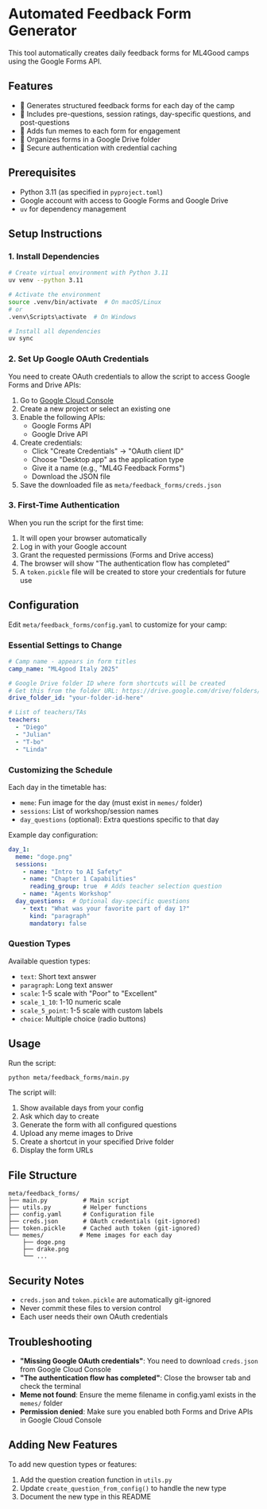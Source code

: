 # Automated Feedback Form Generator

This tool automatically creates daily feedback forms for ML4Good camps using the Google Forms API.

## Features

- 📝 Generates structured feedback forms for each day of the camp
- 🎯 Includes pre-questions, session ratings, day-specific questions, and post-questions
- 🎨 Adds fun memes to each form for engagement
- 📁 Organizes forms in a Google Drive folder
- 🔐 Secure authentication with credential caching

## Prerequisites

- Python 3.11 (as specified in `pyproject.toml`)
- Google account with access to Google Forms and Google Drive
- `uv` for dependency management

## Setup Instructions

### 1. Install Dependencies

```bash
# Create virtual environment with Python 3.11
uv venv --python 3.11

# Activate the environment
source .venv/bin/activate  # On macOS/Linux
# or
.venv\Scripts\activate  # On Windows

# Install all dependencies
uv sync
```

### 2. Set Up Google OAuth Credentials

You need to create OAuth credentials to allow the script to access Google Forms and Drive APIs:

1. Go to [Google Cloud Console](https://console.cloud.google.com/apis/credentials)
2. Create a new project or select an existing one
3. Enable the following APIs:
   - Google Forms API
   - Google Drive API
4. Create credentials:
   - Click "Create Credentials" → "OAuth client ID"
   - Choose "Desktop app" as the application type
   - Give it a name (e.g., "ML4G Feedback Forms")
   - Download the JSON file
5. Save the downloaded file as `meta/feedback_forms/creds.json`

### 3. First-Time Authentication

When you run the script for the first time:

1. It will open your browser automatically
2. Log in with your Google account
3. Grant the requested permissions (Forms and Drive access)
4. The browser will show "The authentication flow has completed"
5. A `token.pickle` file will be created to store your credentials for future use

## Configuration

Edit `meta/feedback_forms/config.yaml` to customize for your camp:

### Essential Settings to Change

```yaml
# Camp name - appears in form titles
camp_name: "ML4good Italy 2025"

# Google Drive folder ID where form shortcuts will be created
# Get this from the folder URL: https://drive.google.com/drive/folders/[FOLDER_ID]
drive_folder_id: "your-folder-id-here"

# List of teachers/TAs
teachers:
  - "Diego"
  - "Julian"
  - "T-bo"
  - "Linda"
```

### Customizing the Schedule

Each day in the timetable has:
- `meme`: Fun image for the day (must exist in `memes/` folder)
- `sessions`: List of workshop/session names
- `day_questions` (optional): Extra questions specific to that day

Example day configuration:
```yaml
day_1:
  meme: "doge.png"
  sessions:
    - name: "Intro to AI Safety"
    - name: "Chapter 1 Capabilities"
      reading_group: true  # Adds teacher selection question
    - name: "Agents Workshop"
  day_questions:  # Optional day-specific questions
    - text: "What was your favorite part of day 1?"
      kind: "paragraph"
      mandatory: false
```

### Question Types

Available question types:
- `text`: Short text answer
- `paragraph`: Long text answer
- `scale`: 1-5 scale with "Poor" to "Excellent"
- `scale_1_10`: 1-10 numeric scale
- `scale_5_point`: 1-5 scale with custom labels
- `choice`: Multiple choice (radio buttons)

## Usage

Run the script:
```bash
python meta/feedback_forms/main.py
```

The script will:
1. Show available days from your config
2. Ask which day to create
3. Generate the form with all configured questions
4. Upload any meme images to Drive
5. Create a shortcut in your specified Drive folder
6. Display the form URLs

## File Structure

```
meta/feedback_forms/
├── main.py          # Main script
├── utils.py         # Helper functions
├── config.yaml      # Configuration file
├── creds.json       # OAuth credentials (git-ignored)
├── token.pickle     # Cached auth token (git-ignored)
└── memes/          # Meme images for each day
    ├── doge.png
    ├── drake.png
    └── ...
```

## Security Notes

- `creds.json` and `token.pickle` are automatically git-ignored
- Never commit these files to version control
- Each user needs their own OAuth credentials

## Troubleshooting

- **"Missing Google OAuth credentials"**: You need to download `creds.json` from Google Cloud Console
- **"The authentication flow has completed"**: Close the browser tab and check the terminal
- **Meme not found**: Ensure the meme filename in config.yaml exists in the `memes/` folder
- **Permission denied**: Make sure you enabled both Forms and Drive APIs in Google Cloud Console

## Adding New Features

To add new question types or features:
1. Add the question creation function in `utils.py`
2. Update `create_question_from_config()` to handle the new type
3. Document the new type in this README 
